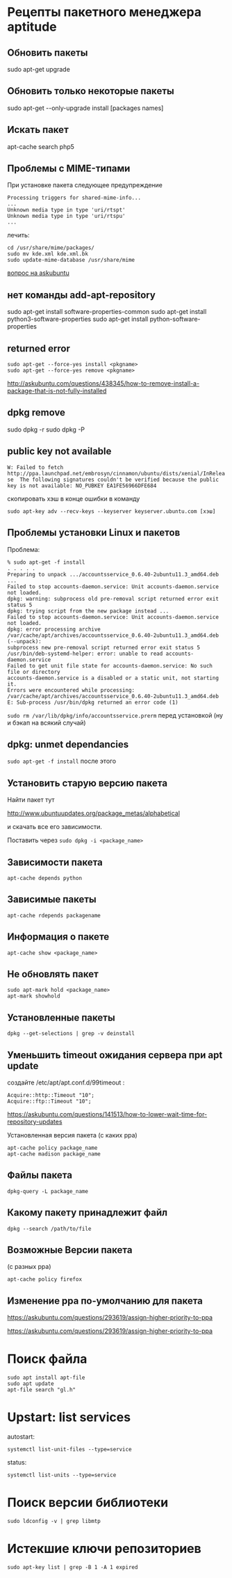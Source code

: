 # Рецепты пакетного менеджера aptitude

## Обновить пакеты

sudo apt-get upgrade

## Обновить только некоторые пакеты

sudo apt-get --only-upgrade install [packages names]

## Искать пакет

apt-cache search php5

## Проблемы с MIME-типами

При установке пакета следующее предупреждение

	Processing triggers for shared-mime-info...
	...
	Unknown media type in type 'uri/rtspt'
	Unknown media type in type 'uri/rtspu'
	...

лечить:

	cd /usr/share/mime/packages/
	sudo mv kde.xml kde.xml.bk
	sudo update-mime-database /usr/share/mime

[вопрос на askubuntu](http://askubuntu.com/questions/39852/how-to-remove-warnings-like-unknown-media-type)

## нет команды add-apt-repository

sudo apt-get install software-properties-common
sudo apt-get install python3-software-properties
sudo apt-get install python-software-properties

## returned error

    sudo apt-get --force-yes install <pkgname>
    sudo apt-get --force-yes remove <pkgname>

http://askubuntu.com/questions/438345/how-to-remove-install-a-package-that-is-not-fully-installed

## dpkg remove

  sudo dpkg -r <pkgname>
  sudo dpkg -P <pkgname>

## public key not available

`W: Failed to fetch http://ppa.launchpad.net/embrosyn/cinnamon/ubuntu/dists/xenial/InRelease  The following signatures couldn't be verified because the public key is not available: NO_PUBKEY EA1FE56966DFE684`

скопировать хэш в конце ошибки в команду

`sudo apt-key adv --recv-keys --keyserver keyserver.ubuntu.com [хэш]`

## Проблемы установки Linux и пакетов

Проблема:

    % sudo apt-get -f install
    . . . . .
    Preparing to unpack .../accountsservice_0.6.40-2ubuntu11.3_amd64.deb ...
    Failed to stop accounts-daemon.service: Unit accounts-daemon.service not loaded.
    dpkg: warning: subprocess old pre-removal script returned error exit status 5
    dpkg: trying script from the new package instead ...
    Failed to stop accounts-daemon.service: Unit accounts-daemon.service not loaded.
    dpkg: error processing archive /var/cache/apt/archives/accountsservice_0.6.40-2ubuntu11.3_amd64.deb (--unpack):
    subprocess new pre-removal script returned error exit status 5
    /usr/bin/deb-systemd-helper: error: unable to read accounts-daemon.service
    Failed to get unit file state for accounts-daemon.service: No such file or directory
    accounts-daemon.service is a disabled or a static unit, not starting it.
    Errors were encountered while processing:
    /var/cache/apt/archives/accountsservice_0.6.40-2ubuntu11.3_amd64.deb
    E: Sub-process /usr/bin/dpkg returned an error code (1)

`sudo rm /var/lib/dpkg/info/accountsservice.prerm` перед установкой (ну и бэкап на всякий случай)

## dpkg: unmet dependancies

`sudo apt-get -f install` после этого

## Установить старую версию пакета

Найти пакет тут

http://www.ubuntuupdates.org/package_metas/alphabetical

и скачать все его зависимости.

Поставить через `sudo dpkg -i <package_name>`


## Зависимости пакета

`apt-cache depends python`

## Зависимые пакеты

`apt-cache rdepends packagename`

## Информация о пакете

`apt-cache show <package_name>`

## Не обновлять пакет

```
sudo apt-mark hold <package_name>
apt-mark showhold
```

## Установленные пакеты

`dpkg --get-selections | grep -v deinstall`

## Уменьшить timeout ожидания сервера при apt update

создайте /etc/apt/apt.conf.d/99timeout :

```
Acquire::http::Timeout "10";
Acquire::ftp::Timeout "10";
```

https://askubuntu.com/questions/141513/how-to-lower-wait-time-for-repository-updates

Установленная версия пакета (с каких ppa)

```
apt-cache policy package_name
apt-cache madison package_name
```

## Файлы пакета

`dpkg-query -L package_name`

## Какому пакету принадлежит файл

`dpkg --search /path/to/file`

## Возможные Версии пакета

(с разных ppa)

`apt-cache policy firefox`

## Изменение ppa по-умолчанию для пакета

https://askubuntu.com/questions/293619/assign-higher-priority-to-ppa

https://askubuntu.com/questions/293619/assign-higher-priority-to-ppa

# Поиск файла

```
sudo apt install apt-file
sudo apt update
apt-file search "gl.h"
```

# Upstart: list services

autostart:

`systemctl list-unit-files --type=service`

status:

`systemctl list-units --type=service`

# Поиск версии библиотеки

`sudo ldconfig -v | grep libmtp`

# Истекшие ключи репозиториев

`sudo apt-key list | grep -B 1 -A 1 expired`
